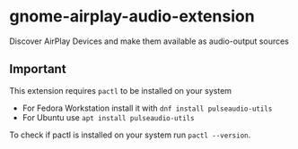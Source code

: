 # gnome-airplay-audio-extension
Discover AirPlay Devices and make them available as audio-output sources

## Important
This extension requires `pactl` to be installed on your system
- For Fedora Workstation install it with `dnf install pulseaudio-utils`
- For Ubuntu use `apt install pulseaudio-utils`

To check if pactl is installed on your system run `pactl --version`.
